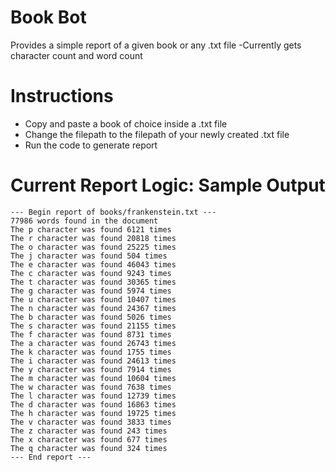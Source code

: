 # Book Bot
Provides a simple report of a given book or any .txt file
-Currently gets character count and word count 

 
# Instructions

- Copy and paste a book of choice inside a .txt file
- Change the filepath to the filepath of your newly created .txt file
- Run the code to generate report

# Current Report Logic: Sample Output
```
--- Begin report of books/frankenstein.txt ---
77986 words found in the document
The p character was found 6121 times
The r character was found 20818 times
The o character was found 25225 times
The j character was found 504 times
The e character was found 46043 times
The c character was found 9243 times
The t character was found 30365 times
The g character was found 5974 times
The u character was found 10407 times
The n character was found 24367 times
The b character was found 5026 times
The s character was found 21155 times
The f character was found 8731 times
The a character was found 26743 times
The k character was found 1755 times
The i character was found 24613 times
The y character was found 7914 times
The m character was found 10604 times
The w character was found 7638 times
The l character was found 12739 times
The d character was found 16863 times
The h character was found 19725 times
The v character was found 3833 times
The z character was found 243 times
The x character was found 677 times
The q character was found 324 times
--- End report ---
```
